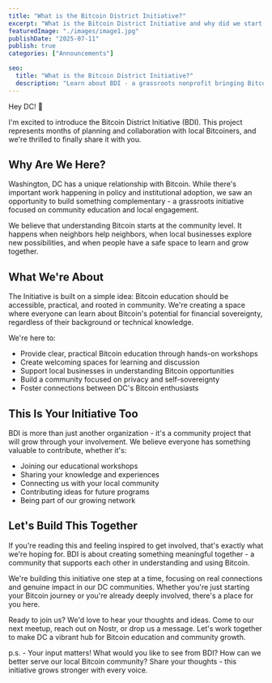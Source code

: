 ```yaml
---
title: "What is the Bitcoin District Initiative?"
excerpt: "What is the Bitcoin District Initiative and why did we start it?"
featuredImage: "./images/image1.jpg"
publishDate: "2025-07-11"
publish: true
categories: ["Announcements"]

seo:
  title: "What is the Bitcoin District Initiative?"
  description: "Learn about BDI - a grassroots nonprofit bringing Bitcoin education and community to Washington, DC"
---
```


Hey DC! 👋

I'm excited to introduce the Bitcoin District Initiative (BDI). This project represents months of planning and collaboration with local Bitcoiners, and we're thrilled to finally share it with you.

## Why Are We Here?

Washington, DC has a unique relationship with Bitcoin. While there's important work happening in policy and institutional adoption, we saw an opportunity to build something complementary - a grassroots initiative focused on community education and local engagement.

We believe that understanding Bitcoin starts at the community level. It happens when neighbors help neighbors, when local businesses explore new possibilities, and when people have a safe space to learn and grow together.

## What We're About

The Initiative is built on a simple idea: Bitcoin education should be accessible, practical, and rooted in community. We're creating a space where everyone can learn about Bitcoin's potential for financial sovereignty, regardless of their background or technical knowledge.

We're here to:
- Provide clear, practical Bitcoin education through hands-on workshops
- Create welcoming spaces for learning and discussion
- Support local businesses in understanding Bitcoin opportunities
- Build a community focused on privacy and self-sovereignty
- Foster connections between DC's Bitcoin enthusiasts

## This Is Your Initiative Too

BDI is more than just another organization - it's a community project that will grow through your involvement. We believe everyone has something valuable to contribute, whether it's:
- Joining our educational workshops
- Sharing your knowledge and experiences
- Connecting us with your local community
- Contributing ideas for future programs
- Being part of our growing network

## Let's Build This Together

If you're reading this and feeling inspired to get involved, that's exactly what we're hoping for. BDI is about creating something meaningful together - a community that supports each other in understanding and using Bitcoin.

We're building this initiative one step at a time, focusing on real connections and genuine impact in our DC communities. Whether you're just starting your Bitcoin journey or you're already deeply involved, there's a place for you here.

Ready to join us? We'd love to hear your thoughts and ideas. Come to our next meetup, reach out on Nostr, or drop us a message. Let's work together to make DC a vibrant hub for Bitcoin education and community growth.

p.s. - Your input matters! What would you like to see from BDI? How can we better serve our local Bitcoin community? Share your thoughts - this initiative grows stronger with every voice. 